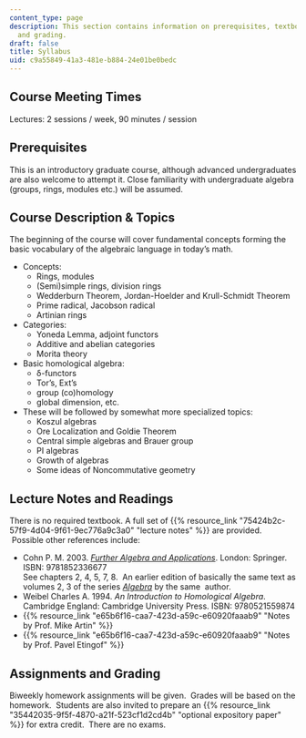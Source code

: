 ```yaml
---
content_type: page
description: This section contains information on prerequisites, textbooks, assignments,
  and grading.
draft: false
title: Syllabus
uid: c9a55849-41a3-481e-b884-24e01be0bedc
---
```

## Course Meeting Times

Lectures: 2 sessions / week, 90 minutes / session

## Prerequisites

This is an introductory graduate course, although advanced undergraduates are also welcome to attempt it. Close familiarity with undergraduate algebra (groups, rings, modules etc.) will be assumed. 

## Course Description & Topics

The beginning of the course will cover fundamental concepts forming the basic vocabulary of the algebraic language in today’s math. 

- Concepts:
    - Rings, modules
    - (Semi)simple rings, division rings
    - Wedderburn Theorem, Jordan-Hoelder and Krull-Schmidt Theorem
    - Prime radical, Jacobson radical
    - Artinian rings
- Categories:
    - Yoneda Lemma, adjoint functors
    - Additive and abelian categories
    - Morita theory
- Basic homological algebra: 
    - δ-functors
    - Tor’s, Ext’s
    - group (co)homology
    - global dimension, etc.
- These will be followed by somewhat more specialized topics:
    - Koszul algebras
    - Ore Localization and Goldie Theorem
    - Central simple algebras and Brauer group
    - PI algebras
    - Growth of algebras
    - Some ideas of Noncommutative geometry

## Lecture Notes and Readings

There is no required textbook. A full set of {{% resource_link "75424b2c-57f9-4d04-9f61-9ec776a9c3a0" "lecture notes" %}} are provided.  Possible other references include:

- Cohn P. M. 2003. [*Further Algebra and Applications*](https://www.worldcat.org/title/50143978). London: Springer. ISBN: 9781852336677     
    See chapters 2, 4, 5, 7, 8.  An earlier edition of basically the same text as volumes 2, 3 of the series [*Algebra*](https://www.worldcat.org/title/8031629) by the same  author.
- Weibel Charles A. 1994. *An Introduction to Homological Algebra*. Cambridge England: Cambridge University Press. ISBN: 9780521559874
- {{% resource_link "e65b6f16-caa7-423d-a59c-e60920faaab9" "Notes by Prof. Mike Artin" %}} 
- {{% resource_link "e65b6f16-caa7-423d-a59c-e60920faaab9" "Notes by Prof. Pavel Etingof" %}} 

## Assignments and Grading

Biweekly homework assignments will be given.  Grades will be based on the homework.  Students are also invited to prepare an {{% resource_link "35442035-9f5f-4870-a21f-523cf1d2cd4b" "optional expository paper" %}} for extra credit.  There are no exams.